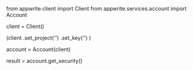 from appwrite.client import Client
from appwrite.services.account import Account

client = Client()

(client
  .set_project('')
  .set_key('')
)

account = Account(client)

result = account.get_security()
